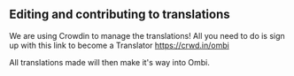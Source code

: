 ## Editing and contributing to translations

We are using Crowdin to manage the translations!
All you need to do is sign up with this link to become a Translator https://crwd.in/ombi

All translations made will then make it's way into Ombi.

